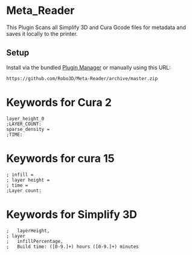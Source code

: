 # Meta_Reader

This Plugin Scans all Simplify 3D and Cura Gcode files for metadata and saves it locally to the printer.

## Setup

Install via the bundled [Plugin Manager](https://github.com/foosel/OctoPrint/wiki/Plugin:-Plugin-Manager)
or manually using this URL:

    https://github.com/Robo3D/Meta-Reader/archive/master.zip
    
    
# Keywords for Cura 2

```
layer_height_0
;LAYER_COUNT:
sparse_density =
;TIME:
```

# Keywords for cura 15

```
; infill = 
; layer height = 
; time = 
;Layer count: 

```
# Keywords for Simplify 3D

```
;   layerHeight,
; layer 
;   infillPercentage,
;   Build time: ([0-9.]+) hours ([0-9.]+) minutes
```
